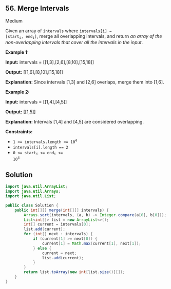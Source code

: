 ## 56\. Merge Intervals

Medium

Given an array of `intervals` where <code>intervals[i] = [start<sub>i</sub>, end<sub>i</sub>]</code>, merge all overlapping intervals, and return _an array of the non-overlapping intervals that cover all the intervals in the input_.

**Example 1:**

**Input:** intervals = \[\[1,3],[2,6],[8,10],[15,18]]

**Output:** [[1,6],[8,10],[15,18]]

**Explanation:** Since intervals [1,3] and [2,6] overlaps, merge them into [1,6]. 

**Example 2:**

**Input:** intervals = \[\[1,4],[4,5]]

**Output:** [[1,5]]

**Explanation:** Intervals [1,4] and [4,5] are considered overlapping. 

**Constraints:**

*   <code>1 <= intervals.length <= 10<sup>4</sup></code>
*   `intervals[i].length == 2`
*   <code>0 <= start<sub>i</sub> <= end<sub>i</sub> <= 10<sup>4</sup></code>

## Solution

```java
import java.util.ArrayList;
import java.util.Arrays;
import java.util.List;

public class Solution {
    public int[][] merge(int[][] intervals) {
        Arrays.sort(intervals, (a, b) -> Integer.compare(a[0], b[0]));
        List<int[]> list = new ArrayList<>();
        int[] current = intervals[0];
        list.add(current);
        for (int[] next : intervals) {
            if (current[1] >= next[0]) {
                current[1] = Math.max(current[1], next[1]);
            } else {
                current = next;
                list.add(current);
            }
        }
        return list.toArray(new int[list.size()][]);
    }
}
```